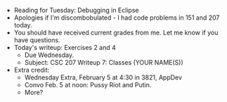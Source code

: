 * Reading for Tuesday: Debugging in Eclipse
* Apologies if I'm discombobulated - I had code problems in 151 and 207 
  today.
* You should have received current grades from me.  Let me know if you
  have questions.
* Today's writeup: Exercises 2 and 4
    * Due Wednesday.
    * Subject: CSC 207 Writeup 7: Classes (YOUR NAME(S))
* Extra credit: 
    * Wednesday Extra, February 5 at 4:30 in 3821, AppDev
    * Convo Feb. 5 at noon: Pussy Riot and Putin.
    * More?
